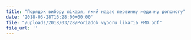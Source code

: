 ```yaml
---
title: "Порядок вибору лікаря, який надає первинну медичну допомогу"
date: '2018-03-28T16:28:00+00:00'
file: "/uploads/2018/03/28/Poriadok_vyboru_likaria_PMD.pdf"
file_url: ''
---
```

